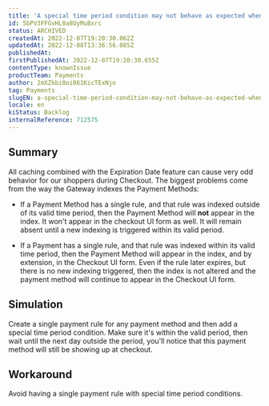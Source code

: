 ```yaml
---
title: 'A special time period condition may not behave as expected when having it as a single payment rule'
id: 5bPV3FFGvHL0a8UyMuBxrc
status: ARCHIVED
createdAt: 2022-12-07T19:20:30.062Z
updatedAt: 2022-12-08T13:36:56.085Z
publishedAt: 
firstPublishedAt: 2022-12-07T19:20:30.655Z
contentType: knownIssue
productTeam: Payments
author: 2mXZkbi0oi061KicTExNjo
tag: Payments
slugEN: a-special-time-period-condition-may-not-behave-as-expected-when-having-it-as-a-single-payment-rule
locale: en
kiStatus: Backlog
internalReference: 712575
---
```


## Summary


All caching combined with the Expiration Date feature can cause very odd behavior for our shoppers during Checkout. The biggest problems come from the way the Gateway indexes the Payment Methods:


- If a Payment Method has a single rule, and that rule was indexed outside of its valid time period, then the Payment Method will **not** appear in the index. It won't appear in the checkout UI form as well. It will remain absent until a new indexing is triggered within its valid period.


- If a Payment has a single rule, and that rule was indexed within its valid time period, then the Payment Method will appear in the index, and by extension, in the Checkout UI form. Even if the rule later expires, but there is no new indexing triggered, then the index is not altered and the payment method will continue to appear in the Checkout UI form.


##

## Simulation



Create a single payment rule for any payment method and then add a special time period condition. Make sure it's within the valid period, then wait until the next day outside the period, you'll notice that this payment method will still be showing up at checkout.


##

## Workaround



Avoid having a single payment rule with special time period conditions.

